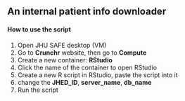 ## An internal patient info downloader

#### How to use the script
1. Open JHU SAFE desktop (VM)
2. Go to **Crunchr** website, then go to **Compute**
3. Create a new container: **RStudio**
4. Click the name of the container to open RStudio
5. Create a new R script in RStudio, paste the script into it
6. change the **JHED_ID**, **server_name**, **db_name**
7. Run the script
